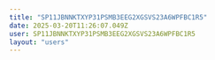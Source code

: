 ```yaml
---
title: "SP11JBNNKTXYP31PSMB3EEG2XGSVS23A6WPFBC1R5"
date: 2025-03-20T11:26:07.049Z
user: SP11JBNNKTXYP31PSMB3EEG2XGSVS23A6WPFBC1R5
layout: "users"
---
```

    